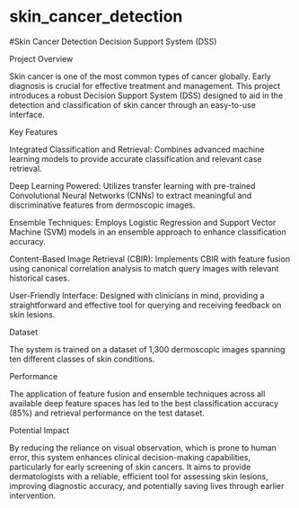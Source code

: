 # skin_cancer_detection
#Skin Cancer Detection Decision Support System (DSS)


Project Overview

Skin cancer is one of the most common types of cancer globally. Early diagnosis is crucial for effective treatment and management. This project introduces a robust Decision Support System (DSS) designed to aid in the detection and classification of skin cancer through an easy-to-use interface.


Key Features

Integrated Classification and Retrieval: Combines advanced machine learning models to provide accurate classification and relevant case retrieval.

Deep Learning Powered: Utilizes transfer learning with pre-trained Convolutional Neural Networks (CNNs) to extract meaningful and discriminative features from dermoscopic images.

Ensemble Techniques: Employs Logistic Regression and Support Vector Machine (SVM) models in an ensemble approach to enhance classification accuracy.

Content-Based Image Retrieval (CBIR): Implements CBIR with feature fusion using canonical correlation analysis to match query images with relevant historical cases.

User-Friendly Interface: Designed with clinicians in mind, providing a straightforward and effective tool for querying and receiving feedback on skin lesions.


Dataset

The system is trained on a dataset of 1,300 dermoscopic images spanning ten different classes of skin conditions.


Performance

The application of feature fusion and ensemble techniques across all available deep feature spaces has led to the best classification accuracy (85%) and retrieval performance on the test dataset.


Potential Impact

By reducing the reliance on visual observation, which is prone to human error, this system enhances clinical decision-making capabilities, particularly for early screening of skin cancers. It aims to provide dermatologists with a reliable, efficient tool for assessing skin lesions, improving diagnostic accuracy, and potentially saving lives through earlier intervention.
